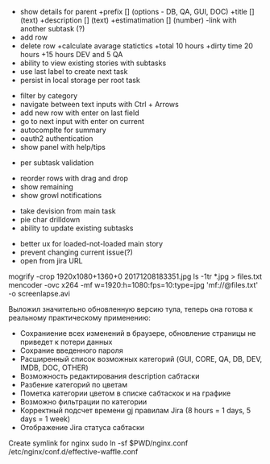 
+ show details for parent
+prefix [] (options - DB, QA, GUI, DOC)
+title [] (text)
+description [] (text)
+estimatimation [] (number)
-link with another subtask (?)
+ add row
+ delete row
+calculate avarage statictics
+total 10 hours
+dirty time 20 hours
+15 hours DEV and 5 QA
+ ability to view existing stories with subtasks
+ use last label to create next task
+ persist in local storage per root task
- filter by category
- navigate between text inputs with Ctrl + Arrows
- add new row with enter on last field
- go to next input with enter on current
- autocomplte for summary
- oauth2 authentication
- show panel with help/tips
+ per subtask validation
- reorder rows with drag and drop
- show remaining
- show growl notifications
+ take devision from main task
+ pie char drilldown
+ ability to update existing subtasks
- better ux for loaded-not-loaded main story
- prevent changing current issue(?)
- open from jira URL

mogrify -crop 1920x1080+1360+0 20171208183351.jpg
ls -1tr *.jpg > files.txt
mencoder -ovc x264 -mf w=1920:h=1080:fps=10:type=jpg 'mf://@files.txt' -o screenlapse.avi


Выложил значительно обновленную версию тула, теперь она готова к реальному практическому применению:
- Сохраниение всех изменений в браузере, обновление страницы не приведет к потери данных
- Сохрание введенного пароля
- Расширенный список возможных категорий (GUI, CORE, QA, DB, DEV, IMDB, DOC, OTHER)
- Возможность редактирования description сабтаски
- Разбение категорий по цветам
- Пометка категории цветом в списке сабтаскок и на графике
- Возможно фильтрации по категории
- Корректный подсчет времени gj правилам Jira (8 hours = 1 days, 5 days = 1 week)
- Отображение Jira статуса сабтаски


Create symlink for nginx
sudo ln -sf $PWD/nginx.conf /etc/nginx/conf.d/effective-waffle.conf